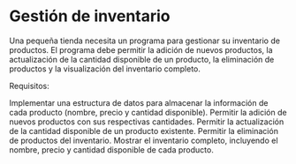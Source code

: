 Gestión de inventario
=====================
Una pequeña tienda necesita un programa para gestionar su inventario de productos. El programa debe permitir la adición de nuevos productos, la actualización de la cantidad disponible de un producto, la eliminación de productos y la visualización del inventario completo.

Requisitos:

Implementar una estructura de datos para almacenar la información de cada producto (nombre, precio y cantidad disponible).
Permitir la adición de nuevos productos con sus respectivas cantidades.
Permitir la actualización de la cantidad disponible de un producto existente.
Permitir la eliminación de productos del inventario.
Mostrar el inventario completo, incluyendo el nombre, precio y cantidad disponible de cada producto.
